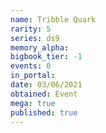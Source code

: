 ```yaml
---
name: Tribble Quark
rarity: 5
series: ds9
memory_alpha:
bigbook_tier: -1
events: 0
in_portal:
date: 03/06/2021
obtained: Event
mega: true
published: true
---
```



